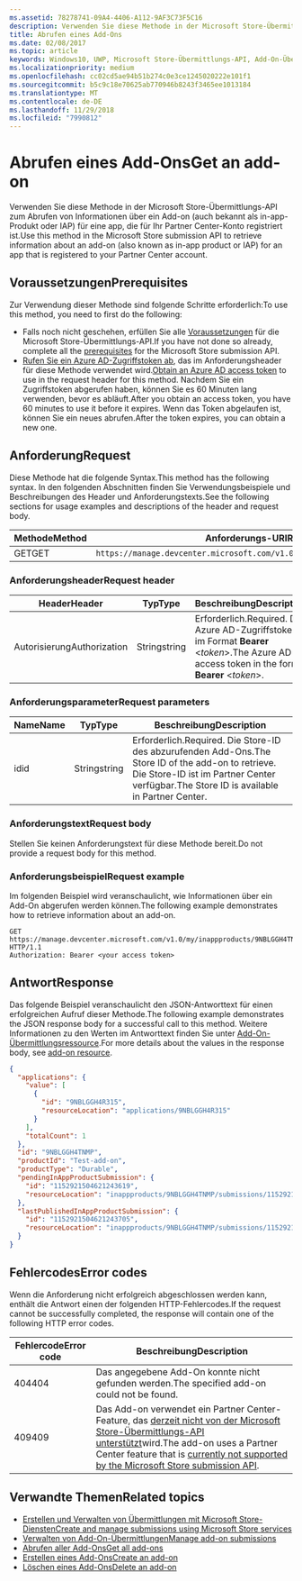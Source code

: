 ```yaml
---
ms.assetid: 78278741-09A4-4406-A112-9AF3C73F5C16
description: Verwenden Sie diese Methode in der Microsoft Store-Übermittlungs-API zum Abrufen von Informationen über ein Add-on für eine app, die für Ihr Partner Center-Konto registriert ist.
title: Abrufen eines Add-Ons
ms.date: 02/08/2017
ms.topic: article
keywords: Windows10, UWP, Microsoft Store-Übermittlungs-API, Add-On-Übermittlung, In-App-Produkt, IAP
ms.localizationpriority: medium
ms.openlocfilehash: cc02cd5ae94b51b274c0e3ce1245020222e101f1
ms.sourcegitcommit: b5c9c18e70625ab770946b8243f3465ee1013184
ms.translationtype: MT
ms.contentlocale: de-DE
ms.lasthandoff: 11/29/2018
ms.locfileid: "7990812"
---
```

# <a name="get-an-add-on"></a><span data-ttu-id="ec9f0-104">Abrufen eines Add-Ons</span><span class="sxs-lookup"><span data-stu-id="ec9f0-104">Get an add-on</span></span>

<span data-ttu-id="ec9f0-105">Verwenden Sie diese Methode in der Microsoft Store-Übermittlungs-API zum Abrufen von Informationen über ein Add-on (auch bekannt als in-app-Produkt oder IAP) für eine app, die für Ihr Partner Center-Konto registriert ist.</span><span class="sxs-lookup"><span data-stu-id="ec9f0-105">Use this method in the Microsoft Store submission API to retrieve information about an add-on (also known as in-app product or IAP) for an app that is registered to your Partner Center account.</span></span>

## <a name="prerequisites"></a><span data-ttu-id="ec9f0-106">Voraussetzungen</span><span class="sxs-lookup"><span data-stu-id="ec9f0-106">Prerequisites</span></span>

<span data-ttu-id="ec9f0-107">Zur Verwendung dieser Methode sind folgende Schritte erforderlich:</span><span class="sxs-lookup"><span data-stu-id="ec9f0-107">To use this method, you need to first do the following:</span></span>

* <span data-ttu-id="ec9f0-108">Falls noch nicht geschehen, erfüllen Sie alle [Voraussetzungen](create-and-manage-submissions-using-windows-store-services.md#prerequisites) für die Microsoft Store-Übermittlungs-API.</span><span class="sxs-lookup"><span data-stu-id="ec9f0-108">If you have not done so already, complete all the [prerequisites](create-and-manage-submissions-using-windows-store-services.md#prerequisites) for the Microsoft Store submission API.</span></span>
* <span data-ttu-id="ec9f0-109">[Rufen Sie ein Azure AD-Zugriffstoken ab](create-and-manage-submissions-using-windows-store-services.md#obtain-an-azure-ad-access-token), das im Anforderungsheader für diese Methode verwendet wird.</span><span class="sxs-lookup"><span data-stu-id="ec9f0-109">[Obtain an Azure AD access token](create-and-manage-submissions-using-windows-store-services.md#obtain-an-azure-ad-access-token) to use in the request header for this method.</span></span> <span data-ttu-id="ec9f0-110">Nachdem Sie ein Zugriffstoken abgerufen haben, können Sie es 60 Minuten lang verwenden, bevor es abläuft.</span><span class="sxs-lookup"><span data-stu-id="ec9f0-110">After you obtain an access token, you have 60 minutes to use it before it expires.</span></span> <span data-ttu-id="ec9f0-111">Wenn das Token abgelaufen ist, können Sie ein neues abrufen.</span><span class="sxs-lookup"><span data-stu-id="ec9f0-111">After the token expires, you can obtain a new one.</span></span>

## <a name="request"></a><span data-ttu-id="ec9f0-112">Anforderung</span><span class="sxs-lookup"><span data-stu-id="ec9f0-112">Request</span></span>

<span data-ttu-id="ec9f0-113">Diese Methode hat die folgende Syntax.</span><span class="sxs-lookup"><span data-stu-id="ec9f0-113">This method has the following syntax.</span></span> <span data-ttu-id="ec9f0-114">In den folgenden Abschnitten finden Sie Verwendungsbeispiele und Beschreibungen des Header und Anforderungstexts.</span><span class="sxs-lookup"><span data-stu-id="ec9f0-114">See the following sections for usage examples and descriptions of the header and request body.</span></span>

| <span data-ttu-id="ec9f0-115">Methode</span><span class="sxs-lookup"><span data-stu-id="ec9f0-115">Method</span></span> | <span data-ttu-id="ec9f0-116">Anforderungs-URI</span><span class="sxs-lookup"><span data-stu-id="ec9f0-116">Request URI</span></span>                                                      |
|--------|------------------------------------------------------------------|
| <span data-ttu-id="ec9f0-117">GET</span><span class="sxs-lookup"><span data-stu-id="ec9f0-117">GET</span></span>    | ```https://manage.devcenter.microsoft.com/v1.0/my/inappproducts/{inAppProductId}``` |


### <a name="request-header"></a><span data-ttu-id="ec9f0-118">Anforderungsheader</span><span class="sxs-lookup"><span data-stu-id="ec9f0-118">Request header</span></span>

| <span data-ttu-id="ec9f0-119">Header</span><span class="sxs-lookup"><span data-stu-id="ec9f0-119">Header</span></span>        | <span data-ttu-id="ec9f0-120">Typ</span><span class="sxs-lookup"><span data-stu-id="ec9f0-120">Type</span></span>   | <span data-ttu-id="ec9f0-121">Beschreibung</span><span class="sxs-lookup"><span data-stu-id="ec9f0-121">Description</span></span>                                                                 |
|---------------|--------|-----------------------------------------------------------------------------|
| <span data-ttu-id="ec9f0-122">Autorisierung</span><span class="sxs-lookup"><span data-stu-id="ec9f0-122">Authorization</span></span> | <span data-ttu-id="ec9f0-123">String</span><span class="sxs-lookup"><span data-stu-id="ec9f0-123">string</span></span> | <span data-ttu-id="ec9f0-124">Erforderlich.</span><span class="sxs-lookup"><span data-stu-id="ec9f0-124">Required.</span></span> <span data-ttu-id="ec9f0-125">Das Azure AD-Zugriffstoken im Format **Bearer** &lt;*token*&gt;.</span><span class="sxs-lookup"><span data-stu-id="ec9f0-125">The Azure AD access token in the form **Bearer** &lt;*token*&gt;.</span></span> |


### <a name="request-parameters"></a><span data-ttu-id="ec9f0-126">Anforderungsparameter</span><span class="sxs-lookup"><span data-stu-id="ec9f0-126">Request parameters</span></span>

| <span data-ttu-id="ec9f0-127">Name</span><span class="sxs-lookup"><span data-stu-id="ec9f0-127">Name</span></span>        | <span data-ttu-id="ec9f0-128">Typ</span><span class="sxs-lookup"><span data-stu-id="ec9f0-128">Type</span></span>   | <span data-ttu-id="ec9f0-129">Beschreibung</span><span class="sxs-lookup"><span data-stu-id="ec9f0-129">Description</span></span>                                                                 |
|---------------|--------|-----------------------------------------------------------------------------|
| <span data-ttu-id="ec9f0-130">id</span><span class="sxs-lookup"><span data-stu-id="ec9f0-130">id</span></span> | <span data-ttu-id="ec9f0-131">String</span><span class="sxs-lookup"><span data-stu-id="ec9f0-131">string</span></span> | <span data-ttu-id="ec9f0-132">Erforderlich.</span><span class="sxs-lookup"><span data-stu-id="ec9f0-132">Required.</span></span> <span data-ttu-id="ec9f0-133">Die Store-ID des abzurufenden Add-Ons.</span><span class="sxs-lookup"><span data-stu-id="ec9f0-133">The Store ID of the add-on to retrieve.</span></span> <span data-ttu-id="ec9f0-134">Die Store-ID ist im Partner Center verfügbar.</span><span class="sxs-lookup"><span data-stu-id="ec9f0-134">The Store ID is available in Partner Center.</span></span>  |


### <a name="request-body"></a><span data-ttu-id="ec9f0-135">Anforderungstext</span><span class="sxs-lookup"><span data-stu-id="ec9f0-135">Request body</span></span>

<span data-ttu-id="ec9f0-136">Stellen Sie keinen Anforderungstext für diese Methode bereit.</span><span class="sxs-lookup"><span data-stu-id="ec9f0-136">Do not provide a request body for this method.</span></span>


### <a name="request-example"></a><span data-ttu-id="ec9f0-137">Anforderungsbeispiel</span><span class="sxs-lookup"><span data-stu-id="ec9f0-137">Request example</span></span>

<span data-ttu-id="ec9f0-138">Im folgenden Beispiel wird veranschaulicht, wie Informationen über ein Add-On abgerufen werden können.</span><span class="sxs-lookup"><span data-stu-id="ec9f0-138">The following example demonstrates how to retrieve information about an add-on.</span></span>

```
GET https://manage.devcenter.microsoft.com/v1.0/my/inappproducts/9NBLGGH4TNMP HTTP/1.1
Authorization: Bearer <your access token>
```

## <a name="response"></a><span data-ttu-id="ec9f0-139">Antwort</span><span class="sxs-lookup"><span data-stu-id="ec9f0-139">Response</span></span>

<span data-ttu-id="ec9f0-140">Das folgende Beispiel veranschaulicht den JSON-Antworttext für einen erfolgreichen Aufruf dieser Methode.</span><span class="sxs-lookup"><span data-stu-id="ec9f0-140">The following example demonstrates the JSON response body for a successful call to this method.</span></span> <span data-ttu-id="ec9f0-141">Weitere Informationen zu den Werten im Antworttext finden Sie unter [Add-On-Übermittlungsressource](manage-add-ons.md#add-on-object).</span><span class="sxs-lookup"><span data-stu-id="ec9f0-141">For more details about the values in the response body, see [add-on resource](manage-add-ons.md#add-on-object).</span></span>

```json
{
  "applications": {
    "value": [
      {
        "id": "9NBLGGH4R315",
        "resourceLocation": "applications/9NBLGGH4R315"
      }
    ],
    "totalCount": 1
  },
  "id": "9NBLGGH4TNMP",
  "productId": "Test-add-on",
  "productType": "Durable",
  "pendingInAppProductSubmission": {
    "id": "1152921504621243619",
    "resourceLocation": "inappproducts/9NBLGGH4TNMP/submissions/1152921504621243619"
  },
  "lastPublishedInAppProductSubmission": {
    "id": "1152921504621243705",
    "resourceLocation": "inappproducts/9NBLGGH4TNMP/submissions/1152921504621243705"
  }
}
```

## <a name="error-codes"></a><span data-ttu-id="ec9f0-142">Fehlercodes</span><span class="sxs-lookup"><span data-stu-id="ec9f0-142">Error codes</span></span>

<span data-ttu-id="ec9f0-143">Wenn die Anforderung nicht erfolgreich abgeschlossen werden kann, enthält die Antwort einen der folgenden HTTP-Fehlercodes.</span><span class="sxs-lookup"><span data-stu-id="ec9f0-143">If the request cannot be successfully completed, the response will contain one of the following HTTP error codes.</span></span>

| <span data-ttu-id="ec9f0-144">Fehlercode</span><span class="sxs-lookup"><span data-stu-id="ec9f0-144">Error code</span></span> |  <span data-ttu-id="ec9f0-145">Beschreibung</span><span class="sxs-lookup"><span data-stu-id="ec9f0-145">Description</span></span>   |
|--------|------------------|
| <span data-ttu-id="ec9f0-146">404</span><span class="sxs-lookup"><span data-stu-id="ec9f0-146">404</span></span>  | <span data-ttu-id="ec9f0-147">Das angegebene Add-On konnte nicht gefunden werden.</span><span class="sxs-lookup"><span data-stu-id="ec9f0-147">The specified add-on could not be found.</span></span> |
| <span data-ttu-id="ec9f0-148">409</span><span class="sxs-lookup"><span data-stu-id="ec9f0-148">409</span></span>  | <span data-ttu-id="ec9f0-149">Das Add-on verwendet ein Partner Center-Feature, das [derzeit nicht von der Microsoft Store-Übermittlungs-API unterstützt](create-and-manage-submissions-using-windows-store-services.md#not_supported)wird.</span><span class="sxs-lookup"><span data-stu-id="ec9f0-149">The add-on uses a Partner Center feature that is [currently not supported by the Microsoft Store submission API](create-and-manage-submissions-using-windows-store-services.md#not_supported).</span></span>  |


## <a name="related-topics"></a><span data-ttu-id="ec9f0-150">Verwandte Themen</span><span class="sxs-lookup"><span data-stu-id="ec9f0-150">Related topics</span></span>

* [<span data-ttu-id="ec9f0-151">Erstellen und Verwalten von Übermittlungen mit Microsoft Store-Diensten</span><span class="sxs-lookup"><span data-stu-id="ec9f0-151">Create and manage submissions using Microsoft Store services</span></span>](create-and-manage-submissions-using-windows-store-services.md)
* [<span data-ttu-id="ec9f0-152">Verwalten von Add-On-Übermittlungen</span><span class="sxs-lookup"><span data-stu-id="ec9f0-152">Manage add-on submissions</span></span>](manage-add-on-submissions.md)
* [<span data-ttu-id="ec9f0-153">Abrufen aller Add-Ons</span><span class="sxs-lookup"><span data-stu-id="ec9f0-153">Get all add-ons</span></span>](get-all-add-ons.md)
* [<span data-ttu-id="ec9f0-154">Erstellen eines Add-Ons</span><span class="sxs-lookup"><span data-stu-id="ec9f0-154">Create an add-on</span></span>](create-an-add-on.md)
* [<span data-ttu-id="ec9f0-155">Löschen eines Add-Ons</span><span class="sxs-lookup"><span data-stu-id="ec9f0-155">Delete an add-on</span></span>](delete-an-add-on.md)
